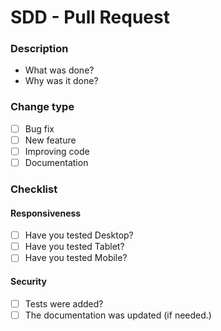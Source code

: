 # SDD - Pull Request

### Description

- What was done?
- Why was it done?

### Change type

- [ ] Bug fix
- [ ] New feature
- [ ] Improving code
- [ ] Documentation

### Checklist

#### Responsiveness

- [ ] Have you tested Desktop?
- [ ] Have you tested Tablet?
- [ ] Have you tested Mobile?

#### Security

- [ ] Tests were added?
- [ ] The documentation was updated (if needed.)